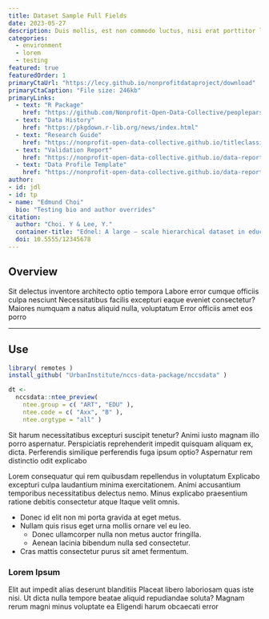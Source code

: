 ```yaml
---
title: Dataset Sample Full Fields
date: 2023-05-27
description: Duis mollis, est non commodo luctus, nisi erat porttitor ligula, eget lacinia odio sem nec elit
categories:
  - environment
  - lorem
  - testing
featured: true
featuredOrder: 1
primaryCtaUrl: "https://lecy.github.io/nonprofitdataproject/download"
primaryCtaCaption: "File size: 246kb"
primaryLinks:
  - text: "R Package"
    href: "https://github.com/Nonprofit-Open-Data-Collective/peopleparser/blob/master/README.md"
  - text: "Data History"
    href: "https://pkgdown.r-lib.org/news/index.html" 
  - text: "Research Guide"
    href: "https://nonprofit-open-data-collective.github.io/titleclassifier/data-raw/DATA-PREP.html"
  - text: "Validation Report"
    href: "https://nonprofit-open-data-collective.github.io/data-report-templates/test-layout.html"
  - text: "Data Profile Template"
    href: "https://nonprofit-open-data-collective.github.io/data-report-templates/data-dictionary-layout-v7.html"
author:
- id: jdl
- id: tp
- name: "Edmund Choi"
  bio: "Testing bio and author overrides"
citation: 
  author: "Choi. Y & Lee, Y."
  container-title: "Ednel: A large – scale hierarchical dataset in education"
  doi: 10.5555/12345678
---
```


## Overview

Sit delectus inventore architecto optio tempora Labore error cumque officiis culpa nesciunt Necessitatibus facilis excepturi eaque eveniet consectetur? Maiores numquam a natus aliquid nulla, voluptatum Error officiis amet eos porro

---

## Use

```r
library( remotes )
install_github( "UrbanInstitute/nccs-data-package/nccsdata" )

dt <-
  nccsdata::ntee_preview(
    ntee.group = c( "ART", "EDU" ),
    ntee.code = c( "Axx", "B" ),
    ntee.orgtype = "all" )
```


Sit harum necessitatibus excepturi suscipit tenetur? Animi iusto magnam illo porro aspernatur. Perspiciatis reprehenderit impedit quisquam aliquam ex, dicta. Perferendis similique perferendis fuga ipsum optio? Aspernatur rem distinctio odit explicabo

Lorem consequatur qui rem quibusdam repellendus in voluptatum Explicabo excepturi culpa laudantium minima exercitationem. Animi accusantium temporibus necessitatibus delectus nemo. Minus explicabo praesentium ratione debitis consectetur atque Itaque velit omnis.

- Donec id elit non mi porta gravida at eget metus.
- Nullam quis risus eget urna mollis ornare vel eu leo.
    - Donec ullamcorper nulla non metus auctor fringilla.
    - Aenean lacinia bibendum nulla sed consectetur.
- Cras mattis consectetur purus sit amet fermentum.

### Lorem Ipsum

Elit aut impedit alias deserunt blanditiis Placeat libero laboriosam quas iste nisi. Ut dicta nulla tempore beatae aliquid repudiandae soluta? Magnam rerum magni minus voluptate ea Eligendi harum obcaecati error
